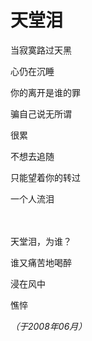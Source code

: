 # 天堂泪

当寂寞路过天黑

心仍在沉睡

你的离开是谁的罪

骗自己说无所谓

很累

不想去追随

只能望着你的转过

一个人流泪

　

天堂泪，为谁？

谁又痛苦地喝醉

浸在风中

憔悴

*（于2008年06月）*
